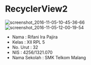 # RecyclerView2
![screenshot_2016-11-05-10-45-36-66](https://cloud.githubusercontent.com/assets/22499352/20032487/7ed0e73e-a3bd-11e6-8404-7cb1ccf97dbf.png)
![screenshot_2016-11-05-12-00-19-54](https://cloud.githubusercontent.com/assets/22499352/20032486/7ecf5dba-a3bd-11e6-9394-2346fda65ddc.png)
* Nama : Rifani Ira Pajira
* Kelas : XII RPL 5
* No. Urut : 32
* NIS : 4256/1321.070
* Nama Sekolah : SMK Telkom Malang

